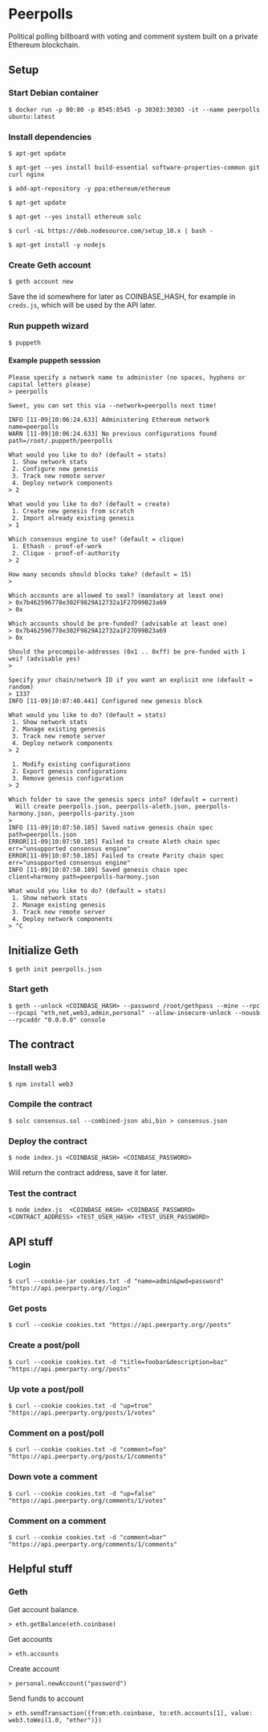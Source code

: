 # Peerpolls

Political polling billboard with voting and comment system built on a private Ethereum blockchain.

## Setup 

### Start Debian container

`$ docker run -p 80:80 -p 8545:8545 -p 30303:30303 -it --name peerpolls ubuntu:latest`

### Install dependencies

`$ apt-get update`

`$ apt-get --yes install build-essential software-properties-common git curl nginx`

`$ add-apt-repository -y ppa:ethereum/ethereum`

`$ apt-get update`

`$ apt-get --yes install ethereum solc`

`$ curl -sL https://deb.nodesource.com/setup_10.x | bash -`

`$ apt-get install -y nodejs`

### Create Geth account

`$ geth account new`

Save the id somewhere for later as COINBASE\_HASH, for example in `creds.js`, which will be used by the API later.

### Run puppeth wizard

`$ puppeth`

#### Example puppeth sesssion

```
Please specify a network name to administer (no spaces, hyphens or capital letters please)
> peerpolls

Sweet, you can set this via --network=peerpolls next time!

INFO [11-09|10:06:24.633] Administering Ethereum network           name=peerpolls
WARN [11-09|10:06:24.633] No previous configurations found         path=/root/.puppeth/peerpolls

What would you like to do? (default = stats)
 1. Show network stats
 2. Configure new genesis
 3. Track new remote server
 4. Deploy network components
> 2

What would you like to do? (default = create)
 1. Create new genesis from scratch
 2. Import already existing genesis
> 1

Which consensus engine to use? (default = clique)
 1. Ethash - proof-of-work
 2. Clique - proof-of-authority
> 2

How many seconds should blocks take? (default = 15)
>

Which accounts are allowed to seal? (mandatory at least one)
> 0x7b462596778e302F9829A12732a1F27D99B23a69
> 0x

Which accounts should be pre-funded? (advisable at least one)
> 0x7b462596778e302F9829A12732a1F27D99B23a69
> 0x

Should the precompile-addresses (0x1 .. 0xff) be pre-funded with 1 wei? (advisable yes)
>

Specify your chain/network ID if you want an explicit one (default = random)
> 1337
INFO [11-09|10:07:40.441] Configured new genesis block

What would you like to do? (default = stats)
 1. Show network stats
 2. Manage existing genesis
 3. Track new remote server
 4. Deploy network components
> 2

 1. Modify existing configurations
 2. Export genesis configurations
 3. Remove genesis configuration
> 2

Which folder to save the genesis specs into? (default = current)
  Will create peerpolls.json, peerpolls-aleth.json, peerpolls-harmony.json, peerpolls-parity.json
>
INFO [11-09|10:07:50.185] Saved native genesis chain spec          path=peerpolls.json
ERROR[11-09|10:07:50.185] Failed to create Aleth chain spec        err="unsupported consensus engine"
ERROR[11-09|10:07:50.185] Failed to create Parity chain spec       err="unsupported consensus engine"
INFO [11-09|10:07:50.189] Saved genesis chain spec                 client=harmony path=peerpolls-harmony.json

What would you like to do? (default = stats)
 1. Show network stats
 2. Manage existing genesis
 3. Track new remote server
 4. Deploy network components
> ^C

```

## Initialize Geth

`$ geth init peerpolls.json`

### Start geth

`$ geth --unlock <COINBASE_HASH> --password /root/gethpass --mine --rpc --rpcapi "eth,net,web3,admin,personal" --allow-insecure-unlock --nousb --rpcaddr "0.0.0.0" console`

## The contract

### Install web3

`$ npm install web3`

### Compile the contract

`$ solc consensus.sol --combined-json abi,bin > consensus.json`

### Deploy the contract

`$ node index.js <COINBASE_HASH> <COINBASE_PASSWORD>`

Will return the contract address, save it for later.

### Test the contract

`$ node index.js  <COINBASE_HASH> <COINBASE_PASSWORD> <CONTRACT_ADDRESS> <TEST_USER_HASH> <TEST_USER_PASSWORD>`

## API stuff

### Login

`$ curl --cookie-jar cookies.txt -d "name=admin&pwd=password" "https://api.peerparty.org//login"`

### Get posts

`$ curl --cookie cookies.txt "https://api.peerparty.org//posts"`

### Create a post/poll

`$ curl --cookie cookies.txt -d "title=foobar&description=baz" "https://api.peerparty.org//posts"`

### Up vote a post/poll

`$ curl --cookie cookies.txt -d "up=true" "https://api.peerparty.org/posts/1/votes"`

### Comment on a post/poll

`$ curl --cookie cookies.txt -d "comment=foo" "https://api.peerparty.org/posts/1/comments"`

### Down vote a comment

`$ curl --cookie cookies.txt -d "up=false" "https://api.peerparty.org/comments/1/votes"`

### Comment on a comment

`$ curl --cookie cookies.txt -d "comment=bar" "https://api.peerparty.org/comments/1/comments"`

## Helpful stuff

### Geth

Get account balance.

    > eth.getBalance(eth.coinbase)

Get accounts

    > eth.accounts

Create account

    > personal.newAccount("password")

Send funds to account

    > eth.sendTransaction({from:eth.coinbase, to:eth.accounts[1], value: web3.toWei(1.0, "ether")})



